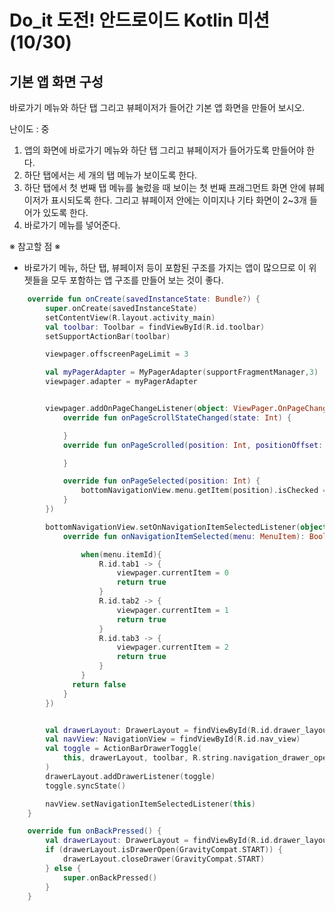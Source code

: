 # Do_it 도전! 안드로이드 Kotlin 미션 (10/30)

## 기본 앱 화면 구성

바로가기 메뉴와 하단 탭 그리고 뷰페이저가 들어간 기본 앱 화면을 만들어 보시오.

난이도 : 중


1. 앱의 화면에 바로가기 메뉴와 하단 탭 그리고 뷰페이저가 들어가도록 만들어야 한다.
2. 하단 탭에서는 세 개의 탭 메뉴가 보이도록 한다.
3. 하단 탭에서 첫 번째 탭 메뉴를 눌렀을 때 보이는 첫 번째 프래그먼트 화면 안에 뷰페이저가 표시되도록 한다. 그리고 뷰페이저 안에는 이미지나 기타 화면이 2~3개 들어가 있도록 한다.
4. 바로가기 메뉴를 넣어준다.

※ 참고할 점 ※

* 바로가기 메뉴, 하단 탭, 뷰페이저 등이 포함된 구조를 가지는 앱이 많으므로 이 위젯들을 모두 포함하는 앱 구조를 만들어 보는 것이 좋다.


```kotlin
    override fun onCreate(savedInstanceState: Bundle?) {
        super.onCreate(savedInstanceState)
        setContentView(R.layout.activity_main)
        val toolbar: Toolbar = findViewById(R.id.toolbar)
        setSupportActionBar(toolbar)

        viewpager.offscreenPageLimit = 3

        val myPagerAdapter = MyPagerAdapter(supportFragmentManager,3)
        viewpager.adapter = myPagerAdapter


        viewpager.addOnPageChangeListener(object: ViewPager.OnPageChangeListener{
            override fun onPageScrollStateChanged(state: Int) {

            }
            override fun onPageScrolled(position: Int, positionOffset: Float, positionOffsetPixels: Int) {

            }

            override fun onPageSelected(position: Int) {
                bottomNavigationView.menu.getItem(position).isChecked = true
            }
        })

        bottomNavigationView.setOnNavigationItemSelectedListener(object : BottomNavigationView.OnNavigationItemSelectedListener{
            override fun onNavigationItemSelected(menu: MenuItem): Boolean {

                when(menu.itemId){
                    R.id.tab1 -> {
                        viewpager.currentItem = 0
                        return true
                    }
                    R.id.tab2 -> {
                        viewpager.currentItem = 1
                        return true
                    }
                    R.id.tab3 -> {
                        viewpager.currentItem = 2
                        return true
                    }
                }
              return false
            }
        })


        val drawerLayout: DrawerLayout = findViewById(R.id.drawer_layout)
        val navView: NavigationView = findViewById(R.id.nav_view)
        val toggle = ActionBarDrawerToggle(
            this, drawerLayout, toolbar, R.string.navigation_drawer_open, R.string.navigation_drawer_close
        )
        drawerLayout.addDrawerListener(toggle)
        toggle.syncState()

        navView.setNavigationItemSelectedListener(this)
    }

    override fun onBackPressed() {
        val drawerLayout: DrawerLayout = findViewById(R.id.drawer_layout)
        if (drawerLayout.isDrawerOpen(GravityCompat.START)) {
            drawerLayout.closeDrawer(GravityCompat.START)
        } else {
            super.onBackPressed()
        }
    }


```